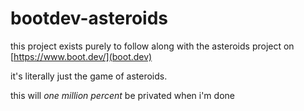 # bootdev-asteroids
this project exists purely to follow along with the asteroids project on [https://www.boot.dev/](boot.dev)

it's literally just the game of asteroids.

this will *one million percent* be privated when i'm done
